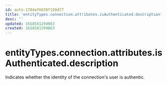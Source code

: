 ```yaml
---
id: auto-178daf68f0f150d77
title: 'entityTypes.connection.attributes.isAuthenticated.description'
desc: ''
updated: 1618581294863
created: 1618581294863
---
```

# entityTypes.connection.attributes.isAuthenticated.description

Indicates whether the identity of the connection&#39;s user is authentic.